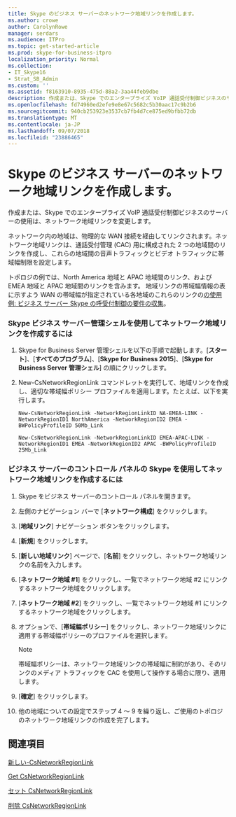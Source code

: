 ```yaml
---
title: Skype のビジネス サーバーのネットワーク地域リンクを作成します。
ms.author: crowe
author: CarolynRowe
manager: serdars
ms.audience: ITPro
ms.topic: get-started-article
ms.prod: skype-for-business-itpro
localization_priority: Normal
ms.collection:
- IT_Skype16
- Strat_SB_Admin
ms.custom: ''
ms.assetid: f8163910-8935-475d-88a2-3aa44feb9dbe
description: 作成または、Skype でのエンタープライズ VoIP 通話受付制御ビジネスのサーバーの使用は、ネットワーク地域リンクを変更します。
ms.openlocfilehash: fd74960ed2efe9e8e67c5682c5b30aac17c9b2b6
ms.sourcegitcommit: 940cb253923e3537cb7fb4d7ce875ed9bfbb72db
ms.translationtype: MT
ms.contentlocale: ja-JP
ms.lasthandoff: 09/07/2018
ms.locfileid: "23886465"
---
```

# <a name="create-network-region-links-in-skype-for-business-server"></a>Skype のビジネス サーバーのネットワーク地域リンクを作成します。
 
作成または、Skype でのエンタープライズ VoIP 通話受付制御ビジネスのサーバーの使用は、ネットワーク地域リンクを変更します。 
  
ネットワーク内の地域は、物理的な WAN 接続を経由してリンクされます。ネットワーク地域リンクは、通話受付管理 (CAC) 用に構成された 2 つの地域間のリンクを作成し、これらの地域間の音声トラフィックとビデオ トラフィックに帯域幅制限を設定します。
  
トポロジの例では、North America 地域と APAC 地域間のリンク、および EMEA 地域と APAC 地域間のリンクを含みます。 地域リンクの帯域幅情報の表に示すよう WAN の帯域幅が指定されている各地域のこれらのリンクの[の使用例: ビジネス サーバー Skype の呼受付制御の要件の収集](../../plan-your-deployment/enterprise-voice-solution/example-gathering-requirements.md)。
  
### <a name="to-create-network-region-links-by-using-skype-for-business-server-management-shell"></a>Skype ビジネス サーバー管理シェルを使用してネットワーク地域リンクを作成するには

1. Skype for Business Server 管理シェルを以下の手順で起動します。[**スタート**]、[**すべてのプログラム**]、[**Skype for Business 2015**]、[**Skype for Business Server 管理シェル**] の順にクリックします。
    
2. New-CsNetworkRegionLink コマンドレットを実行して、地域リンクを作成し、適切な帯域幅ポリシー プロファイルを適用します。たとえば、以下を実行します。
    
   ```
   New-CsNetworkRegionLink -NetworkRegionLinkID NA-EMEA-LINK -NetworkRegionID1 NorthAmerica -NetworkRegionID2 EMEA -BWPolicyProfileID 50Mb_Link
   ```

   ```
   New-CsNetworkRegionLink -NetworkRegionLinkID EMEA-APAC-LINK -NetworkRegionID1 EMEA -NetworkRegionID2 APAC -BWPolicyProfileID 25Mb_Link
   ```

### <a name="to-create-network-region-links-by-using-skype-for-business-server-control-panel"></a>ビジネス サーバーのコントロール パネルの Skype を使用してネットワーク地域リンクを作成するには

1. Skype をビジネス サーバーのコントロール パネルを開きます。
    
2. 左側のナビゲーション バーで [**ネットワーク構成**] をクリックします。
    
3. [**地域リンク**] ナビゲーション ボタンをクリックします。
    
4. [**新規**] をクリックします。
    
5. [**新しい地域リンク**] ページで、[**名前**] をクリックし、ネットワーク地域リンクの名前を入力します。
    
6. [**ネットワーク地域 #1**] をクリックし、一覧でネットワーク地域 #2 にリンクするネットワーク地域をクリックします。
    
7. [**ネットワーク地域 #2**] をクリックし、一覧でネットワーク地域 #1 にリンクするネットワーク地域をクリックします。
    
8. オプションで、[**帯域幅ポリシー**] をクリックし、ネットワーク地域リンクに適用する帯域幅ポリシーのプロファイルを選択します。
    
    > [!NOTE]
    > 帯域幅ポリシーは、ネットワーク地域リンクの帯域幅に制約があり、そのリンクのメディア トラフィックを CAC を使用して操作する場合に限り、適用します。 
  
9. [**確定**] をクリックします。
    
10. 他の地域についての設定でステップ 4 ～ 9 を繰り返し、ご使用のトポロジのネットワーク地域リンクの作成を完了します。
    
## <a name="see-also"></a>関連項目

[新しい-CsNetworkRegionLink](https://docs.microsoft.com/powershell/module/skype/new-csnetworkregionlink?view=skype-ps)
  
[Get CsNetworkRegionLink](https://docs.microsoft.com/powershell/module/skype/get-csnetworkregionlink?view=skype-ps)
  
[セット CsNetworkRegionLink](https://docs.microsoft.com/powershell/module/skype/set-csnetworkregionlink?view=skype-ps)
  
[削除 CsNetworkRegionLink](https://docs.microsoft.com/powershell/module/skype/remove-csnetworkregionlink?view=skype-ps)